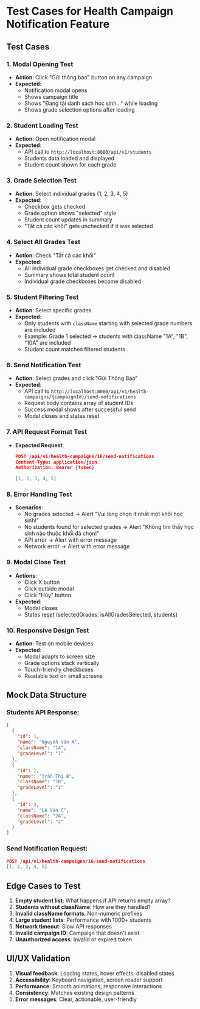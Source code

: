 # Test Cases for Health Campaign Notification Feature

## Test Cases

### 1. Modal Opening Test

- **Action**: Click "Gửi thông báo" button on any campaign
- **Expected**:
  - Notification modal opens
  - Shows campaign title
  - Shows "Đang tải danh sách học sinh..." while loading
  - Shows grade selection options after loading

### 2. Student Loading Test

- **Action**: Open notification modal
- **Expected**:
  - API call to `http://localhost:8080/api/v1/students`
  - Students data loaded and displayed
  - Student count shown for each grade

### 3. Grade Selection Test

- **Action**: Select individual grades (1, 2, 3, 4, 5)
- **Expected**:
  - Checkbox gets checked
  - Grade option shows "selected" style
  - Student count updates in summary
  - "Tất cả các khối" gets unchecked if it was selected

### 4. Select All Grades Test

- **Action**: Check "Tất cả các khối"
- **Expected**:
  - All individual grade checkboxes get checked and disabled
  - Summary shows total student count
  - Individual grade checkboxes become disabled

### 5. Student Filtering Test

- **Action**: Select specific grades
- **Expected**:
  - Only students with `className` starting with selected grade numbers are included
  - Example: Grade 1 selected → students with className "1A", "1B", "10A" are included
  - Student count matches filtered students

### 6. Send Notification Test

- **Action**: Select grades and click "Gửi Thông Báo"
- **Expected**:
  - API call to `http://localhost:8080/api/v1/health-campaigns/{campaignId}/send-notifications`
  - Request body contains array of student IDs
  - Success modal shows after successful send
  - Modal closes and states reset

### 7. API Request Format Test

- **Expected Request**:

  ```json
  POST /api/v1/health-campaigns/16/send-notifications
  Content-Type: application/json
  Authorization: Bearer {token}

  [1, 2, 3, 4, 5]
  ```

### 8. Error Handling Test

- **Scenarios**:
  - No grades selected → Alert "Vui lòng chọn ít nhất một khối học sinh!"
  - No students found for selected grades → Alert "Không tìm thấy học sinh nào thuộc khối đã chọn!"
  - API error → Alert with error message
  - Network error → Alert with error message

### 9. Modal Close Test

- **Actions**:
  - Click X button
  - Click outside modal
  - Click "Hủy" button
- **Expected**:
  - Modal closes
  - States reset (selectedGrades, isAllGradesSelected, students)

### 10. Responsive Design Test

- **Action**: Test on mobile devices
- **Expected**:
  - Modal adapts to screen size
  - Grade options stack vertically
  - Touch-friendly checkboxes
  - Readable text on small screens

## Mock Data Structure

### Students API Response:

```json
[
  {
    "id": 1,
    "name": "Nguyễn Văn A",
    "className": "1A",
    "gradeLevel": "1"
  },
  {
    "id": 2,
    "name": "Trần Thị B",
    "className": "1B",
    "gradeLevel": "1"
  },
  {
    "id": 3,
    "name": "Lê Văn C",
    "className": "2A",
    "gradeLevel": "2"
  }
]
```

### Send Notification Request:

```json
POST /api/v1/health-campaigns/16/send-notifications
[1, 2, 3, 4, 5]
```

## Edge Cases to Test

1. **Empty student list**: What happens if API returns empty array?
2. **Students without className**: How are they handled?
3. **Invalid className formats**: Non-numeric prefixes
4. **Large student lists**: Performance with 1000+ students
5. **Network timeout**: Slow API responses
6. **Invalid campaign ID**: Campaign that doesn't exist
7. **Unauthorized access**: Invalid or expired token

## UI/UX Validation

1. **Visual feedback**: Loading states, hover effects, disabled states
2. **Accessibility**: Keyboard navigation, screen reader support
3. **Performance**: Smooth animations, responsive interactions
4. **Consistency**: Matches existing design patterns
5. **Error messages**: Clear, actionable, user-friendly
